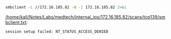 ```bash
smbclient -L //172.16.185.82 -N -I 172.16.185.82 2>&1
```

[/home/kali/Notes/Labs/medtech/internal_ips/172.16.185.82/scans/tcp139/smbclient.txt](file:///home/kali/Notes/Labs/medtech/internal_ips/172.16.185.82/scans/tcp139/smbclient.txt):

```
session setup failed: NT_STATUS_ACCESS_DENIED


```
